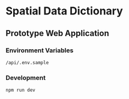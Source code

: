 # Spatial Data Dictionary

## Prototype Web Application

### Environment Variables

`/api/.env.sample`

### Development

`npm run dev`